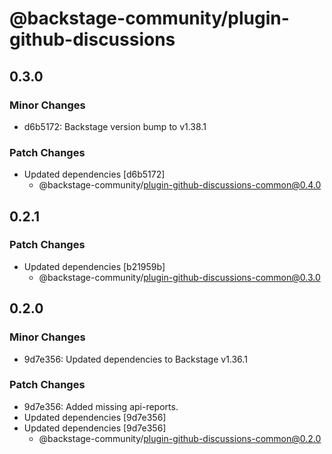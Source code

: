 # @backstage-community/plugin-github-discussions

## 0.3.0

### Minor Changes

- d6b5172: Backstage version bump to v1.38.1

### Patch Changes

- Updated dependencies [d6b5172]
  - @backstage-community/plugin-github-discussions-common@0.4.0

## 0.2.1

### Patch Changes

- Updated dependencies [b21959b]
  - @backstage-community/plugin-github-discussions-common@0.3.0

## 0.2.0

### Minor Changes

- 9d7e356: Updated dependencies to Backstage v1.36.1

### Patch Changes

- 9d7e356: Added missing api-reports.
- Updated dependencies [9d7e356]
- Updated dependencies [9d7e356]
  - @backstage-community/plugin-github-discussions-common@0.2.0
